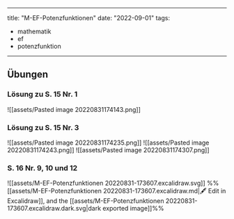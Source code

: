 
---
title: "M-EF-Potenzfunktionen"
date: "2022-09-01"
tags:
- mathematik
- ef
- potenzfunktion
---
## Übungen
### Lösung zu S. 15 Nr. 1
![[assets/Pasted image 20220831174143.png]]
### Lösung zu S. 15 Nr. 3
![[assets/Pasted image 20220831174235.png]]
![[assets/Pasted image 20220831174243.png]]
![[assets/Pasted image 20220831174307.png]]
### S. 16 Nr. 9, 10 und 12
![[assets/M-EF-Potenzfunktionen 20220831-173607.excalidraw.svg]]
%%[[assets/M-EF-Potenzfunktionen 20220831-173607.excalidraw.md|🖋 Edit in Excalidraw]], and the [[assets/M-EF-Potenzfunktionen 20220831-173607.excalidraw.dark.svg|dark exported image]]%%
